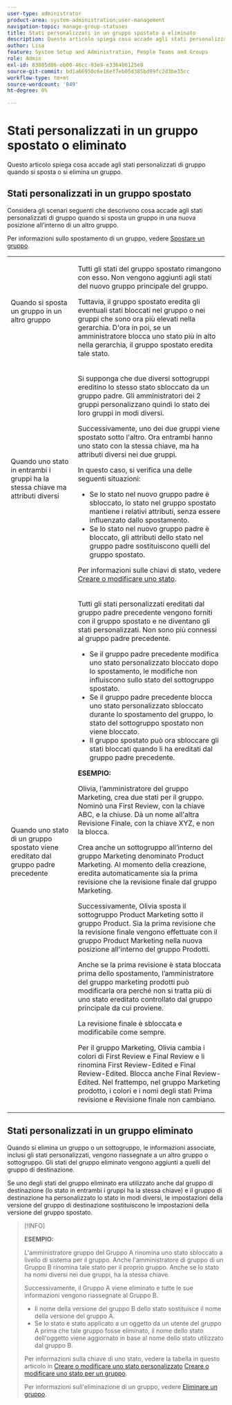 ```yaml
---
user-type: administrator
product-area: system-administration;user-management
navigation-topic: manage-group-statuses
title: Stati personalizzati in un gruppo spostato o eliminato
description: Questo articolo spiega cosa accade agli stati personalizzati di gruppo quando si sposta o si elimina un gruppo.
author: Lisa
feature: System Setup and Administration, People Teams and Groups
role: Admin
exl-id: 83885d86-eb00-46cc-93e9-e3364b6125e8
source-git-commit: bd1a66950c6e16ef7eb05d385bd99fc2d3be35cc
workflow-type: tm+mt
source-wordcount: '849'
ht-degree: 0%

---
```


# Stati personalizzati in un gruppo spostato o eliminato

Questo articolo spiega cosa accade agli stati personalizzati di gruppo quando si sposta o si elimina un gruppo.

## Stati personalizzati in un gruppo spostato

Considera gli scenari seguenti che descrivono cosa accade agli stati personalizzati di gruppo quando si sposta un gruppo in una nuova posizione all’interno di un altro gruppo.

Per informazioni sullo spostamento di un gruppo, vedere [Spostare un gruppo](../../../administration-and-setup/manage-groups/create-and-manage-groups/move-a-group.md).

<table style="table-layout:auto"> 
 <col> 
 </col> 
 <col> 
 </col> 
 <tbody> 
  <tr> 
   <td role="rowheader">Quando si sposta un gruppo in un altro gruppo </td> 
   <td> <p>Tutti gli stati del gruppo spostato rimangono con esso. Non vengono aggiunti agli stati del nuovo gruppo principale del gruppo.</p> <p>Tuttavia, il gruppo spostato eredita gli eventuali stati bloccati nel gruppo o nei gruppi che sono ora più elevati nella gerarchia. D'ora in poi, se un amministratore blocca uno stato più in alto nella gerarchia, il gruppo spostato eredita tale stato.</p> </td> 
  </tr> 
  <tr> 
   <td role="rowheader">Quando uno stato in entrambi i gruppi ha la stessa chiave ma attributi diversi</td> 
   <td> <p>Si supponga che due diversi sottogruppi ereditino lo stesso stato sbloccato da un gruppo padre. Gli amministratori dei 2 gruppi personalizzano quindi lo stato dei loro gruppi in modi diversi.</p> <p>Successivamente, uno dei due gruppi viene spostato sotto l'altro. Ora entrambi hanno uno stato con la stessa chiave, ma ha attributi diversi nei due gruppi.</p> <p>In questo caso, si verifica una delle seguenti situazioni:</p> 
    <ul> 
     <li>Se lo stato nel nuovo gruppo padre è sbloccato, lo stato nel gruppo spostato mantiene i relativi attributi, senza essere influenzato dallo spostamento.</li> 
     <li>Se lo stato nel nuovo gruppo padre è bloccato, gli attributi dello stato nel gruppo padre sostituiscono quelli del gruppo spostato.</li> 
    </ul> <p>Per informazioni sulle chiavi di stato, vedere <a href="../../../administration-and-setup/customize-workfront/creating-custom-status-and-priority-labels/create-or-edit-a-status.md" class="MCXref xref">Creare o modificare uno stato</a>.</p> </td> 
  </tr> 
  <tr> 
   <td>Quando uno stato di un gruppo spostato viene ereditato dal gruppo padre precedente </td> 
   <td> <p>Tutti gli stati personalizzati ereditati dal gruppo padre precedente vengono forniti con il gruppo spostato e ne diventano gli stati personalizzati. Non sono più connessi al gruppo padre precedente.</p> 
    <ul> 
     <li>Se il gruppo padre precedente modifica uno stato personalizzato bloccato dopo lo spostamento, le modifiche non influiscono sullo stato del sottogruppo spostato.</li> 
     <li>Se il gruppo padre precedente blocca uno stato personalizzato sbloccato durante lo spostamento del gruppo, lo stato del sottogruppo spostato non viene bloccato.</li> 
     <li>Il gruppo spostato può ora sbloccare gli stati bloccati quando li ha ereditati dal gruppo padre precedente.</li> 
    </ul> 
     <p><b>ESEMPIO:</b><p> 
     <p>Olivia, l’amministratore del gruppo Marketing, crea due stati per il gruppo. Nominò una First Review, con la chiave ABC, e la chiuse. Dà un nome all'altra Revisione Finale, con la chiave XYZ, e non la blocca.</p> 
     <p>Crea anche un sottogruppo all’interno del gruppo Marketing denominato Product Marketing. Al momento della creazione, eredita automaticamente sia la prima revisione che la revisione finale dal gruppo Marketing.</p> 
     <p>Successivamente, Olivia sposta il sottogruppo Product Marketing sotto il gruppo Product. Sia la prima revisione che la revisione finale vengono effettuate con il gruppo Product Marketing nella nuova posizione all'interno del gruppo Prodotti.</p> 
     <p>Anche se la prima revisione è stata bloccata prima dello spostamento, l’amministratore del gruppo marketing prodotti può modificarla ora perché non si tratta più di uno stato ereditato controllato dal gruppo principale da cui proviene.</p> 
     <p>La revisione finale è sbloccata e modificabile come sempre.</p> 
     <p>Per il gruppo Marketing, Olivia cambia i colori di First Review e Final Review e li rinomina First Review-Edited e Final Review-Edited. Blocca anche Final Review-Edited. Nel frattempo, nel gruppo Marketing prodotto, i colori e i nomi degli stati Prima revisione e Revisione finale non cambiano.</p> 
    </div> </td> 
  </tr> 
 </tbody> 
</table>

## Stati personalizzati in un gruppo eliminato

Quando si elimina un gruppo o un sottogruppo, le informazioni associate, inclusi gli stati personalizzati, vengono riassegnate a un altro gruppo o sottogruppo. Gli stati del gruppo eliminato vengono aggiunti a quelli del gruppo di destinazione.

Se uno degli stati del gruppo eliminato era utilizzato anche dal gruppo di destinazione (lo stato in entrambi i gruppi ha la stessa chiave) e il gruppo di destinazione ha personalizzato lo stato in modi diversi, le impostazioni della versione del gruppo di destinazione sostituiscono le impostazioni della versione del gruppo spostato.

>[!INFO]
>
>**ESEMPIO:**
>
>L&#39;amministratore gruppo del Gruppo A rinomina uno stato sbloccato a livello di sistema per il gruppo. Anche l&#39;amministratore di gruppo di un Gruppo B rinomina tale stato per il proprio gruppo. Anche se lo stato ha nomi diversi nei due gruppi, ha la stessa chiave.
>
>Successivamente, il Gruppo A viene eliminato e tutte le sue informazioni vengono riassegnate al Gruppo B.
>
>* Il nome della versione del gruppo B dello stato sostituisce il nome della versione del gruppo A.
>* Se lo stato è stato applicato a un oggetto da un utente del gruppo A prima che tale gruppo fosse eliminato, il nome dello stato dell&#39;oggetto viene aggiornato in base al nome dello stato utilizzato dal gruppo B.
>
>Per informazioni sulla chiave di uno stato, vedere la tabella in questo articolo in [Creare o modificare uno stato personalizzato](../../../administration-and-setup/customize-workfront/creating-custom-status-and-priority-labels/create-or-edit-a-status.md#create) [Creare o modificare uno stato per un gruppo](../../../administration-and-setup/manage-groups/manage-group-statuses/create-or-edit-a-group-status.md#create).
>
>Per informazioni sull&#39;eliminazione di un gruppo, vedere [Eliminare un gruppo](../../../administration-and-setup/manage-groups/create-and-manage-groups/delete-a-group.md).
